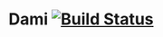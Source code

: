 Dami [![Build Status](https://travis-ci.org/czogori/Dami.png?branch=master)](https://travis-ci.org/czogori/Dami)
====
